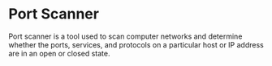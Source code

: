 # Port Scanner
Port scanner is a tool used to scan computer networks and determine whether the ports, services, and protocols on a particular host or IP address are in an open or closed state.